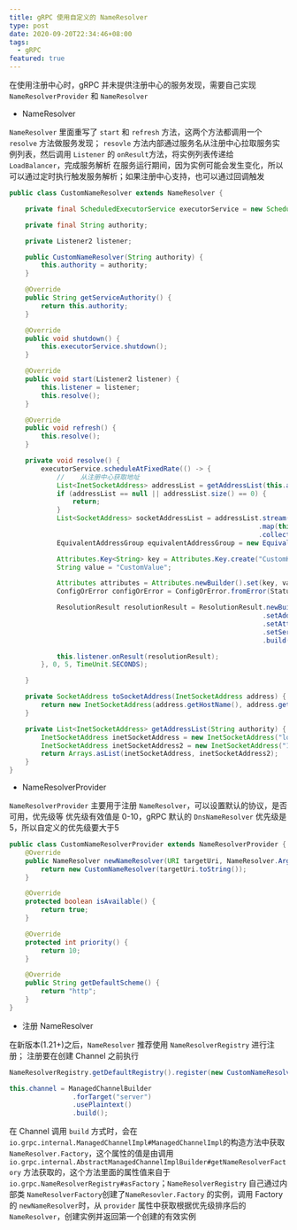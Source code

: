 ```yaml
---
title: gRPC 使用自定义的 NameResolver
type: post
date: 2020-09-20T22:34:46+08:00
tags:
  - gRPC
featured: true
---
```


在使用注册中心时，gRPC 并未提供注册中心的服务发现，需要自己实现 `NameResolverProvider` 和 `NameResolver`

- NameResolver

`NameResolver` 里面重写了 `start` 和 `refresh` 方法，这两个方法都调用一个 `resolve` 方法做服务发现；
`resovle` 方法内部通过服务名从注册中心拉取服务实例列表，然后调用 `Listener` 的 `onResult`方法，将实例列表传递给 `LoadBalancer`，完成服务解析
在服务运行期间，因为实例可能会发生变化，所以可以通过定时执行触发服务解析；如果注册中心支持，也可以通过回调触发

```java
public class CustomNameResolver extends NameResolver {

    private final ScheduledExecutorService executorService = new ScheduledThreadPoolExecutor(10);

    private final String authority;

    private Listener2 listener;

    public CustomNameResolver(String authority) {
        this.authority = authority;
    }

    @Override
    public String getServiceAuthority() {
        return this.authority;
    }

    @Override
    public void shutdown() {
        this.executorService.shutdown();
    }

    @Override
    public void start(Listener2 listener) {
        this.listener = listener;
        this.resolve();
    }

    @Override
    public void refresh() {
        this.resolve();
    }

    private void resolve() {
        executorService.scheduleAtFixedRate(() -> {
            //    从注册中心获取地址
            List<InetSocketAddress> addressList = getAddressList(this.authority);
            if (addressList == null || addressList.size() == 0) {
                return;
            }
            List<SocketAddress> socketAddressList = addressList.stream()
                                                               .map(this::toSocketAddress)
                                                               .collect(Collectors.toList());
            EquivalentAddressGroup equivalentAddressGroup = new EquivalentAddressGroup(socketAddressList);

            Attributes.Key<String> key = Attributes.Key.create("CustomKey");
            String value = "CustomValue";

            Attributes attributes = Attributes.newBuilder().set(key, value).build();
            ConfigOrError configOrError = ConfigOrError.fromError(Status.NOT_FOUND);

            ResolutionResult resolutionResult = ResolutionResult.newBuilder()
                                                                .setAddresses(Arrays.asList(equivalentAddressGroup))
                                                                .setAttributes(attributes)
                                                                .setServiceConfig(configOrError)
                                                                .build();

            this.listener.onResult(resolutionResult);
        }, 0, 5, TimeUnit.SECONDS);

    }

    private SocketAddress toSocketAddress(InetSocketAddress address) {
        return new InetSocketAddress(address.getHostName(), address.getPort());
    }

    private List<InetSocketAddress> getAddressList(String authority) {
        InetSocketAddress inetSocketAddress = new InetSocketAddress("localhost", 1234);
        InetSocketAddress inetSocketAddress2 = new InetSocketAddress("127.0.0.1", 1234);
        return Arrays.asList(inetSocketAddress, inetSocketAddress2);
    }
}
```

- NameResolverProvider

`NameResolverProvider` 主要用于注册 `NameResolver`，可以设置默认的协议，是否可用，优先级等
优先级有效值是 0-10，gRPC 默认的 `DnsNameResolver` 优先级是5，所以自定义的优先级要大于5

```java
public class CustomNameResolverProvider extends NameResolverProvider {
    @Override
    public NameResolver newNameResolver(URI targetUri, NameResolver.Args args) {
        return new CustomNameResolver(targetUri.toString());
    }

    @Override
    protected boolean isAvailable() {
        return true;
    }

    @Override
    protected int priority() {
        return 10;
    }

    @Override
    public String getDefaultScheme() {
        return "http";
    }
}
```

- 注册 NameResolver

在新版本(1.21+)之后，`NameResolver` 推荐使用 `NameResolverRegistry` 进行注册；
注册要在创建 Channel 之前执行

```java
NameResolverRegistry.getDefaultRegistry().register(new CustomNameResolverProvider());

this.channel = ManagedChannelBuilder
                .forTarget("server")
                .usePlaintext()
                .build();

```

在 Channel 调用 `build` 方式时，会在 `io.grpc.internal.ManagedChannelImpl#ManagedChannelImpl`的构造方法中获取 `NameResolver.Factory`，这个属性的值是由调用 `io.grpc.internal.AbstractManagedChannelImplBuilder#getNameResolverFactory` 方法获取的，这个方法里面的属性值来自于 `io.grpc.NameResolverRegistry#asFactory`；`NameResolverRegistry` 自己通过内部类 `NameResolverFactory`创建了`NameResovler.Factory` 的实例，调用 Factory 的 `newNameResolver`时，从 `provider` 属性中获取根据优先级排序后的 `NameResolver`，创建实例并返回第一个创建的有效实例
